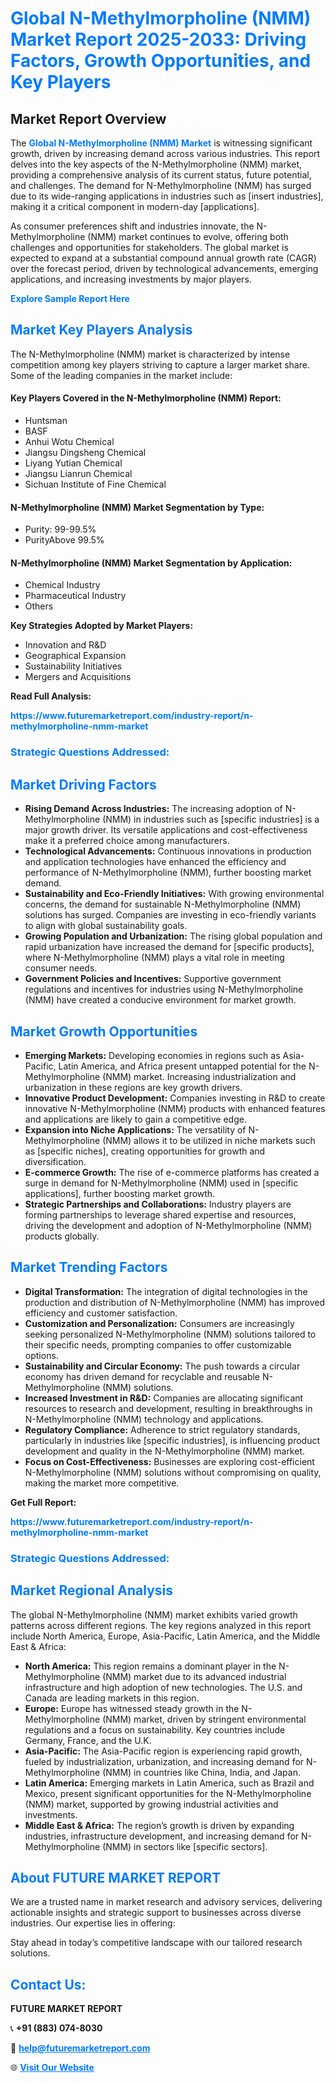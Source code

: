 <h1 style="color: #007BFF;">Global N-Methylmorpholine (NMM) Market Report 2025-2033: Driving Factors, Growth Opportunities, and Key Players</h1>

<section id="overview">
<h2>Market Report Overview</h2>
<p>The <a href="https://www.futuremarketreport.com/industry-report/n-methylmorpholine-nmm-market" style="color: #007BFF; text-decoration: none;"><strong>Global N-Methylmorpholine (NMM) Market</strong></a> is witnessing significant growth, driven by increasing demand across various industries. This report delves into the key aspects of the N-Methylmorpholine (NMM) market, providing a comprehensive analysis of its current status, future potential, and challenges. The demand for N-Methylmorpholine (NMM) has surged due to its wide-ranging applications in industries such as [insert industries], making it a critical component in modern-day [applications].</p>
<p>As consumer preferences shift and industries innovate, the N-Methylmorpholine (NMM) market continues to evolve, offering both challenges and opportunities for stakeholders. The global market is expected to expand at a substantial compound annual growth rate (CAGR) over the forecast period, driven by technological advancements, emerging applications, and increasing investments by major players.</p>
</section>

<section id="overview">
<p><a href="https://www.futuremarketreport.com/request-sample/reportId=41385" style="color: #007BFF; text-decoration: none;"><strong>Explore Sample Report Here</strong></a></p>
</section>

<section id="key-players">
<h2 style="color: #007BFF;">Market Key Players Analysis</h2>
<p>The N-Methylmorpholine (NMM) market is characterized by intense competition among key players striving to capture a larger market share. Some of the leading companies in the market include:</p>
<h4>Key Players Covered in the N-Methylmorpholine (NMM) Report:</h4>
<ul><li>Huntsman</li><li>BASF</li><li>Anhui Wotu Chemical</li><li>Jiangsu Dingsheng Chemical</li><li>Liyang Yutian Chemical</li><li>Jiangsu Lianrun Chemical</li><li>Sichuan Institute of Fine Chemical</li></ul>
<h4>N-Methylmorpholine (NMM) Market Segmentation by Type:</h4>
<ul><li>Purity: 99-99.5%</li><li>PurityAbove 99.5%</li></ul>

<h4>N-Methylmorpholine (NMM) Market Segmentation by Application:</h4>
<ul><li>Chemical Industry</li><li>Pharmaceutical Industry</li><li>Others</li></ul>
<p><strong>Key Strategies Adopted by Market Players:</strong></p>
<ul>
<li>Innovation and R&D</li>
<li>Geographical Expansion</li>
<li>Sustainability Initiatives</li>
<li>Mergers and Acquisitions</li>
</ul>
</section>

<section>
<p><strong>Read Full Analysis: </strong></p><a href="https://www.futuremarketreport.com/industry-report/n-methylmorpholine-nmm-market" style="color: #007BFF; text-decoration: none;"><strong>https://www.futuremarketreport.com/industry-report/n-methylmorpholine-nmm-market</strong></a>
<h3 style="color: #007BFF;">Strategic Questions Addressed:</h3>
</section>

<section id="driving-factors">
<h2 style="color: #007BFF;">Market Driving Factors</h2>
<ul>
<li><strong>Rising Demand Across Industries:</strong> The increasing adoption of N-Methylmorpholine (NMM) in industries such as [specific industries] is a major growth driver. Its versatile applications and cost-effectiveness make it a preferred choice among manufacturers.</li>
<li><strong>Technological Advancements:</strong> Continuous innovations in production and application technologies have enhanced the efficiency and performance of N-Methylmorpholine (NMM), further boosting market demand.</li>
<li><strong>Sustainability and Eco-Friendly Initiatives:</strong> With growing environmental concerns, the demand for sustainable N-Methylmorpholine (NMM) solutions has surged. Companies are investing in eco-friendly variants to align with global sustainability goals.</li>
<li><strong>Growing Population and Urbanization:</strong> The rising global population and rapid urbanization have increased the demand for [specific products], where N-Methylmorpholine (NMM) plays a vital role in meeting consumer needs.</li>
<li><strong>Government Policies and Incentives:</strong> Supportive government regulations and incentives for industries using N-Methylmorpholine (NMM) have created a conducive environment for market growth.</li>
</ul>
</section>

<section id="growth-opportunities">
<h2 style="color: #007BFF;">Market Growth Opportunities</h2>
<ul>
<li><strong>Emerging Markets:</strong> Developing economies in regions such as Asia-Pacific, Latin America, and Africa present untapped potential for the N-Methylmorpholine (NMM) market. Increasing industrialization and urbanization in these regions are key growth drivers.</li>
<li><strong>Innovative Product Development:</strong> Companies investing in R&D to create innovative N-Methylmorpholine (NMM) products with enhanced features and applications are likely to gain a competitive edge.</li>
<li><strong>Expansion into Niche Applications:</strong> The versatility of N-Methylmorpholine (NMM) allows it to be utilized in niche markets such as [specific niches], creating opportunities for growth and diversification.</li>
<li><strong>E-commerce Growth:</strong> The rise of e-commerce platforms has created a surge in demand for N-Methylmorpholine (NMM) used in [specific applications], further boosting market growth.</li>
<li><strong>Strategic Partnerships and Collaborations:</strong> Industry players are forming partnerships to leverage shared expertise and resources, driving the development and adoption of N-Methylmorpholine (NMM) products globally.</li>
</ul>
</section>

<section id="trending-factors">
<h2 style="color: #007BFF;">Market Trending Factors</h2>
<ul>
<li><strong>Digital Transformation:</strong> The integration of digital technologies in the production and distribution of N-Methylmorpholine (NMM) has improved efficiency and customer satisfaction.</li>
<li><strong>Customization and Personalization:</strong> Consumers are increasingly seeking personalized N-Methylmorpholine (NMM) solutions tailored to their specific needs, prompting companies to offer customizable options.</li>
<li><strong>Sustainability and Circular Economy:</strong> The push towards a circular economy has driven demand for recyclable and reusable N-Methylmorpholine (NMM) solutions.</li>
<li><strong>Increased Investment in R&D:</strong> Companies are allocating significant resources to research and development, resulting in breakthroughs in N-Methylmorpholine (NMM) technology and applications.</li>
<li><strong>Regulatory Compliance:</strong> Adherence to strict regulatory standards, particularly in industries like [specific industries], is influencing product development and quality in the N-Methylmorpholine (NMM) market.</li>
<li><strong>Focus on Cost-Effectiveness:</strong> Businesses are exploring cost-efficient N-Methylmorpholine (NMM) solutions without compromising on quality, making the market more competitive.</li>
</ul>
</section>

<section>
<p><strong>Get Full Report: </strong></p><a href="https://www.futuremarketreport.com/industry-report/n-methylmorpholine-nmm-market" style="color: #007BFF; text-decoration: none;"><strong>https://www.futuremarketreport.com/industry-report/n-methylmorpholine-nmm-market</strong></a>
<h3 style="color: #007BFF;">Strategic Questions Addressed:</h3>
</section>


<section id="regional-analysis">
<h2 style="color: #007BFF;">Market Regional Analysis</h2>
<p>The global N-Methylmorpholine (NMM) market exhibits varied growth patterns across different regions. The key regions analyzed in this report include North America, Europe, Asia-Pacific, Latin America, and the Middle East & Africa:</p>
<ul>
<li><strong>North America:</strong> This region remains a dominant player in the N-Methylmorpholine (NMM) market due to its advanced industrial infrastructure and high adoption of new technologies. The U.S. and Canada are leading markets in this region.</li>
<li><strong>Europe:</strong> Europe has witnessed steady growth in the N-Methylmorpholine (NMM) market, driven by stringent environmental regulations and a focus on sustainability. Key countries include Germany, France, and the U.K.</li>
<li><strong>Asia-Pacific:</strong> The Asia-Pacific region is experiencing rapid growth, fueled by industrialization, urbanization, and increasing demand for N-Methylmorpholine (NMM) in countries like China, India, and Japan.</li>
<li><strong>Latin America:</strong> Emerging markets in Latin America, such as Brazil and Mexico, present significant opportunities for the N-Methylmorpholine (NMM) market, supported by growing industrial activities and investments.</li>
<li><strong>Middle East & Africa:</strong> The region’s growth is driven by expanding industries, infrastructure development, and increasing demand for N-Methylmorpholine (NMM) in sectors like [specific sectors].</li>
</ul>
</section>

<footer>
<h2 style="color: #007BFF;">About FUTURE MARKET REPORT</h2>
<p>We are a trusted name in market research and advisory services, delivering actionable insights and strategic support to businesses across diverse industries. Our expertise lies in offering:</p>

<p>Stay ahead in today’s competitive landscape with our tailored research solutions.</p>

<h2 style="color: #007BFF;">Contact Us:</h2>
<p><strong>FUTURE MARKET REPORT</strong></p>
<p>📞 <strong>+91 (883) 074-8030</strong></p>
<p>📧 <strong><a href="mailto:help@futuremarketreport.com" style="color: #007BFF;">help@futuremarketreport.com</a></strong></p>
<p>🌐 <strong><a href="https://www.futuremarketreport.com/" style="color: #007BFF;">Visit Our Website</a></strong></p>
</footer>